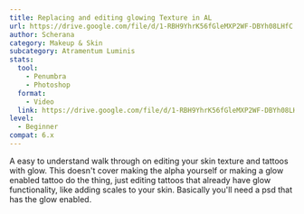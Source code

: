 ```yaml
---
title: Replacing and editing glowing Texture in AL
url: https://drive.google.com/file/d/1-RBH9YhrK56fGleMXP2WF-DBYh08LHfC
author: Scherana
category: Makeup & Skin
subcategory: Atramentum Luminis
stats:
  tool:
    - Penumbra
    - Photoshop
  format:
    - Video
  link: https://drive.google.com/file/d/1-RBH9YhrK56fGleMXP2WF-DBYh08LHfC
level:
  - Beginner
compat: 6.x
---
```

A easy to understand walk through on editing your skin texture and tattoos with glow. This doesn't cover making the alpha yourself or making a glow enabled tattoo do the thing, just editing tattoos that already have glow functionality, like adding scales to your skin. Basically you'll need a psd that has the glow enabled.